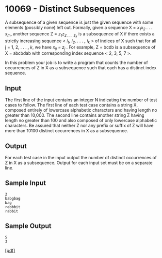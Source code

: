 # 10069 - Distinct Subsequences

A subsequence of a given sequence is just the given sequence with some elements (possibly none) left
out. Formally, given a sequence X = *x<sub>1</sub>x<sub>2</sub> . . . x<sub>m</sub>*, another sequence 
Z = *z<sub>1</sub>z<sub>2 . . . z<sub>k</sub>* is a subsequence of X if there exists a strictly 
increasing sequence < *i<sub>1</sub>, i<sub>2</sub>, . . . , i<sub>k</sub>* > of indices of X such 
that for all j = 1, 2, . . . , *k*, we have *x<sub>ij</sub> = z<sub>j</sub>* . For example, 
Z = bcdb is a subsequence of X = abcbdab with corresponding index sequence < 2, 3, 5, 7 >.  

In this problem your job is to write a program that counts the number of occurrences of Z in X as
a subsequence such that each has a distinct index sequence.


## Input

The first line of the input contains an integer N indicating the number of test cases to follow. The
first line of each test case contains a string X, composed entirely of lowercase alphabetic characters
and having length no greater than 10,000. The second line contains another string Z having length no
greater than 100 and also composed of only lowercase alphabetic characters. Be assured that neither
Z nor any prefix or suffix of Z will have more than 10100 distinct occurrences in X as a subsequence.


## Output

For each test case in the input output the number of distinct occurrences of Z in X as a subsequence.
Output for each input set must be on a separate line.


## Sample Input

```
2
babgbag
bag
rabbbit
rabbit
```

## Sample Output

```
5
3
```

[\[pdf\]](https://uva.onlinejudge.org/external/100/10069.pdf)
